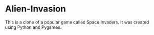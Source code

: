 # Alien-Invasion

This is a clone of a popular game called Space Invaders. It was created using Python and Pygames.

